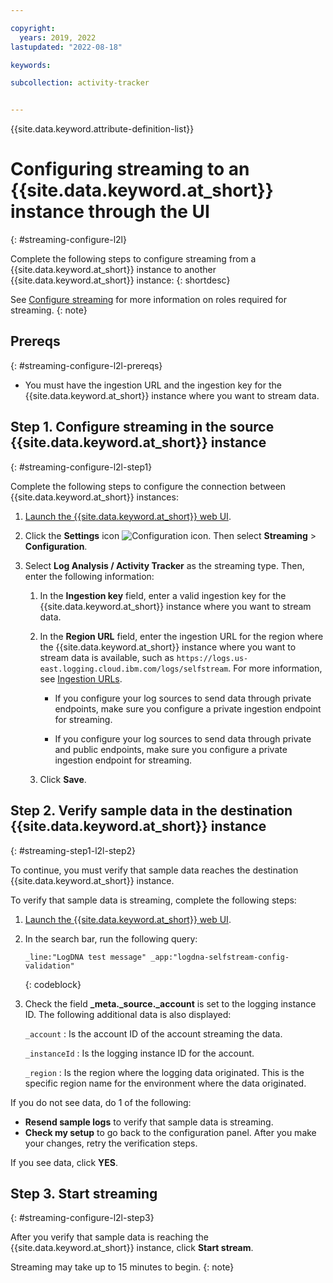 ```yaml
---

copyright:
  years: 2019, 2022
lastupdated: "2022-08-18"

keywords: 

subcollection: activity-tracker


---
```


{{site.data.keyword.attribute-definition-list}}

# Configuring streaming to an {{site.data.keyword.at_short}} instance through the UI
{: #streaming-configure-l2l}

Complete the following steps to configure streaming from a {{site.data.keyword.at_short}} instance to another {{site.data.keyword.at_short}} instance:
{: shortdesc}

See [Configure streaming](/docs/activity-tracker?topic=activity-tracker--streaming#streaming-1) for more information on roles required for streaming.
{: note}

## Prereqs
{: #streaming-configure-l2l-prereqs}

- You must have the ingestion URL and the ingestion key for the {{site.data.keyword.at_short}} instance where you want to stream data.

## Step 1. Configure streaming in the source {{site.data.keyword.at_short}} instance
{: #streaming-configure-l2l-step1}

Complete the following steps to configure the connection between {{site.data.keyword.at_short}} instances:

1. [Launch the {{site.data.keyword.at_short}} web UI](/docs/services/activity-tracker?topic=activity-tracker-launch).

2. Click the **Settings** icon ![Configuration icon](images/admin.png "Admin icon"). Then select **Streaming** &gt; **Configuration**. 

3. Select **Log Analysis / Activity Tracker** as the streaming type. Then, enter the following information:

    1. In the **Ingestion key** field, enter a valid ingestion key for the {{site.data.keyword.at_short}} instance where you want to stream data.

    2. In the **Region URL** field, enter the ingestion URL for the region where the {{site.data.keyword.at_short}} instance where you want to stream data is available, such as `https://logs.us-east.logging.cloud.ibm.com/logs/selfstream`. For more information, see [Ingestion URLs](/docs/activity-tracker?topic=activity-tracker--endpoints#endpoints_ingestion).

       - If you configure your log sources to send data through private endpoints, make sure you configure a private ingestion endpoint for streaming.

       - If you configure your log sources to send data through private and public endpoints, make sure you configure a private ingestion endpoint for streaming.
    
    3. Click **Save**.


## Step 2. Verify sample data in the destination {{site.data.keyword.at_short}} instance
{: #streaming-step1-l2l-step2}


To continue, you must verify that sample data reaches the destination {{site.data.keyword.at_short}} instance.

To verify that sample data is streaming, complete the following steps:

1. [Launch the {{site.data.keyword.at_short}} web UI](/docs/services/activity-tracker?topic=activity-tracker--launch).
2. In the search bar, run the following query:

    ```text
    _line:"LogDNA test message" _app:"logdna-selfstream-config-validation"
    ```
    {: codeblock}

3. Check the field **_meta._source._account** is set to the logging instance ID.  The following additional data is also displayed:

   `_account`
   :   Is the account ID of the account streaming the data.

   `_instanceId`
   :   Is the logging instance ID for the account.

   `_region`
   :   Is the region where the logging data originated. This is the specific region name for the environment where the data originated. 

If you do not see data, do 1 of the following:
- **Resend sample logs** to verify that sample data is streaming.
- **Check my setup** to go back to the configuration panel. After you make your changes, retry the verification steps.


If you see data, click **YES**.



## Step 3. Start streaming
{: #streaming-configure-l2l-step3}


After you verify that sample data is reaching the {{site.data.keyword.at_short}} instance, click **Start stream**. 

Streaming may take up to 15 minutes to begin.
{: note}






